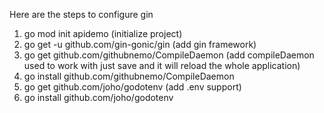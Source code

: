 Here are the steps to configure gin 

1. go mod init apidemo (initialize project)
2. go get -u github.com/gin-gonic/gin (add gin framework)
3. go get github.com/githubnemo/CompileDaemon (add compileDaemon used to work with just save and it will reload the whole application)
4. go install github.com/githubnemo/CompileDaemon
5. go get github.com/joho/godotenv (add .env support)
6. go install github.com/joho/godotenv

